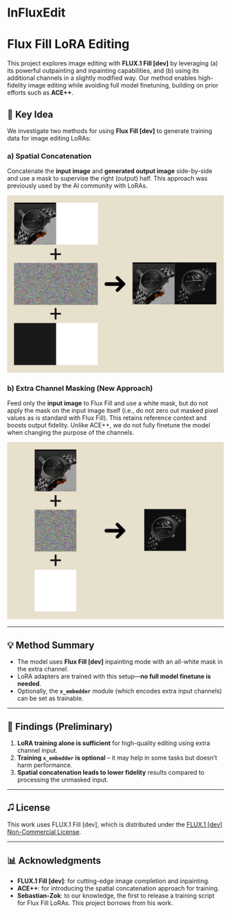 # InFluxEdit
# Flux Fill LoRA Editing

This project explores image editing with **FLUX.1 Fill [dev]** by leveraging (a) its powerful outpainting and inpainting capabilities, and (b) using its additional channels in a slightly modified way. Our method enables high-fidelity image editing while avoiding full model finetuning, building on prior efforts such as **ACE++**.

## 🧠 Key Idea

We investigate two methods for using **Flux Fill [dev]** to generate training data for image editing LoRAs:

### a) **Spatial Concatenation**

Concatenate the **input image** and **generated output image** side-by-side and use a mask to supervise the right (output) half. This approach was previously used by the AI community with LoRAs.

![Spatial Concatenation](https://github.com/andjoer/InFluxEdit/raw/main/graphics/concat_spacial.png)

### b) **Extra Channel Masking (New Approach)**

Feed only the **input image** to Flux Fill and use a white mask, but do not apply the mask on the input image itself (i.e., do not zero out masked pixel values as is standard with Flux Fill). This retains reference context and boosts output fidelity. Unlike ACE++, we do not fully finetune the model when changing the purpose of the channels.

![Extra Channel Masking](https://github.com/andjoer/InFluxEdit/raw/main/graphics/concat_channels.png)

---

## 💡 Method Summary

- The model uses **Flux Fill [dev]** inpainting mode with an all-white mask in the extra channel.
- LoRA adapters are trained with this setup—**no full model finetune is needed**.
- Optionally, the **`x_embedder`** module (which encodes extra input channels) can be set as trainable.

---

## 🔬 Findings (Preliminary)

1. **LoRA training alone is sufficient** for high-quality editing using extra channel input.
2. **Training `x_embedder` is optional** – it may help in some tasks but doesn’t harm performance.
3. **Spatial concatenation leads to lower fidelity** results compared to processing the unmasked input.

---

## 🎜️ License

This work uses FLUX.1 Fill [dev], which is distributed under the [FLUX.1 [dev] Non-Commercial License](https://bfl.ml).

---

## 📊 Acknowledgments

- **FLUX.1 Fill [dev]**: for cutting-edge image completion and inpainting.
- **ACE++**: for introducing the spatial concatenation approach for training.
- **Sebastian-Zok**: to our knowledge, the first to release a training script for Flux Fill LoRAs. This project borrows from his work.


